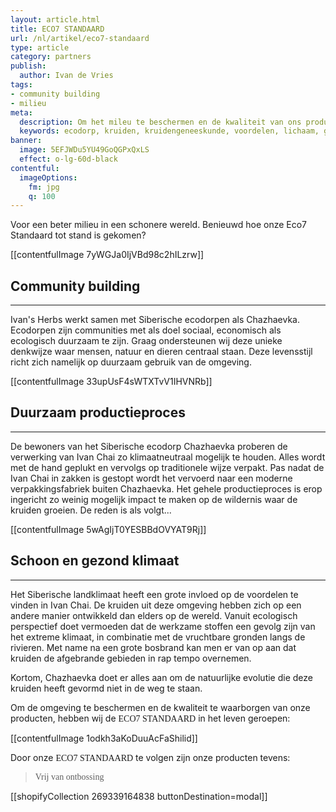 ```yaml
---
layout: article.html
title: ECO7 STANDAARD
url: /nl/artikel/eco7-standaard
type: article
category: partners
publish:
  author: Ivan de Vries
tags:
- community building
- milieu
meta:
  description: Om het mileu te beschermen en de kwaliteit van ons product te kunnen waarborgen, zet onze Eco7 Standaard de norm... Lees snel meer over onze Eco7 Standaard.
  keywords: ecodorp, kruiden, kruidengeneeskunde, voordelen, lichaam, geest, siberië, introduceren, kruiden, informeren, community building, siberische kruidenthee, milieu, eco7 standaard, ontbossingen
banner:
  image: 5EFJWDu5YU49GoQGPxQxLS
  effect: o-lg-60d-black
contentful:
  imageOptions:
    fm: jpg
    q: 100
---
```

Voor een beter milieu in een schonere wereld. Benieuwd hoe onze Eco7 Standaard tot stand is gekomen?

[[contentfulImage 7yWGJa0IjVBd98c2hILzrw]]

## Community building

<hr>

Ivan's Herbs werkt samen met Siberische ecodorpen als Chazhaevka. Ecodorpen zijn communities met als doel sociaal, economisch als ecologisch duurzaam te zijn. Graag ondersteunen wij deze unieke denkwijze waar mensen, natuur en dieren centraal staan. Deze levensstijl richt zich namelijk op duurzaam gebruik van de omgeving.

[[contentfulImage 33upUsF4sWTXTvV1IHVNRb]]

## Duurzaam productieproces

<hr>

De bewoners van het Siberische ecodorp Chazhaevka proberen de verwerking van Ivan Chai zo klimaatneutraal mogelijk te houden. Alles wordt met de hand geplukt en vervolgs op traditionele wijze verpakt. Pas nadat de Ivan Chai in zakken is gestopt wordt het vervoerd naar een moderne verpakkingsfabriek buiten Chazhaevka. Het gehele productieproces is erop ingericht zo weinig mogelijk impact te maken op de wildernis waar de kruiden groeien. De reden is als volgt...

[[contentfulImage 5wAgIjT0YESBBdOVYAT9Rj]]

## Schoon en gezond klimaat

<hr>

Het Siberische landklimaat heeft een grote invloed op de voordelen te vinden in Ivan Chai. De kruiden uit deze omgeving hebben zich op een andere manier ontwikkeld dan elders op de wereld. Vanuit ecologisch perspectief doet vermoeden dat de werkzame stoffen een gevolg zijn van het extreme klimaat, in combinatie met de vruchtbare gronden langs de rivieren. Met name na een grote bosbrand kan men er van op aan dat kruiden de afgebrande gebieden in rap tempo overnemen.

Kortom, Chazhaevka doet er alles aan om de natuurlijke evolutie die deze kruiden heeft gevormd niet in de weg te staan.

Om de omgeving te beschermen en de kwaliteit te waarborgen van onze producten, hebben wij de <span style="font-family:monad">ECO7 STANDAARD</span> in het leven geroepen:

[[contentfulImage 1odkh3aKoDuuAcFaShilid]]

Door onze <span style="font-family:monad">ECO7 STANDAARD</span> te volgen zijn onze producten tevens:
><p style="font-family:papyrus">Vrij van ontbossing</p>

[[shopifyCollection 269339164838 buttonDestination=modal]]
